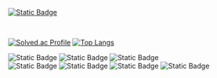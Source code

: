 <a href="https://yhames.tistory.com/" target="_blank" rel="noopenner noreferrer">
  <img alt="Static Badge" src="https://img.shields.io/badge/Blog-%23A07DC4?style=for-the-badge&logo=tistory">
</a>

﻿<div>
  [![Solved.ac Profile](http://mazassumnida.wtf/api/generate_badge?boj=yhames)](https://solved.ac/yhames)
  [![Top Langs](https://github-readme-stats.vercel.app/api/top-langs/?username=yhames&langs_count=6&layout=compact)](https://github.com/yhames/yhames)
</div>

<div style="pointer-events: none">
    <img alt="Static Badge" src="https://img.shields.io/badge/42Seoul-%23000000?style=for-the-badge&logo=42">  
    <img alt="Static Badge" src="https://img.shields.io/badge/Udemy-%23A435F0?style=for-the-badge&logo=udemy&logoColor=%23FFFFFF">  
    <img alt="Static Badge" src="https://img.shields.io/badge/inflearn-%2364c681?style=for-the-badge">  
</div>

<div style="pointer-events: none">
    <img alt="Static Badge" src="https://img.shields.io/badge/C-%23A8B9CC?style=for-the-badge&logo=C&logoColor=%23FFFFFF">
    <img alt="Static Badge" src="https://img.shields.io/badge/C%2B%2B-%2300599C?style=for-the-badge&logo=C%2B%2B">
    <img alt="Static Badge" src="https://img.shields.io/badge/Spring-%236DB33F?style=for-the-badge&logo=Spring&logoColor=%23FFFFFF">  
    <img alt="Static Badge" src="https://img.shields.io/badge/NestJS-%23E0234E?style=for-the-badge&logo=nestjs">
</div>
